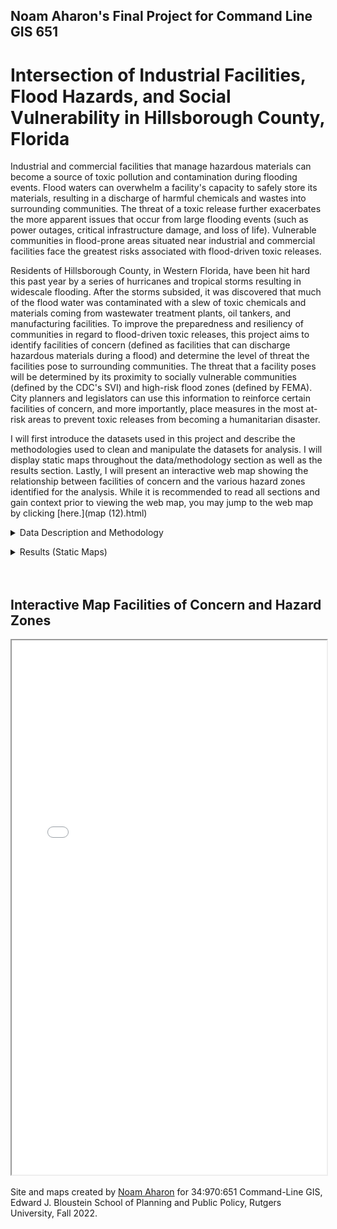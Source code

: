 ## Noam Aharon's Final Project for Command Line GIS 651

# Intersection of Industrial Facilities, Flood Hazards, and Social Vulnerability in Hillsborough County, Florida 

Industrial and commercial facilities that manage hazardous materials can become a source of toxic pollution and contamination during flooding events. Flood waters can overwhelm a facility's capacity to safely store its materials, resulting in a discharge of harmful chemicals and wastes into surrounding communities. The threat of a toxic release further exacerbates the more apparent issues that occur from large flooding events (such as power outages, critical infrastructure damage, and loss of life). Vulnerable communities in flood-prone areas situated near industrial and commercial facilities face the greatest risks associated with flood-driven toxic releases.

Residents of Hillsborough County, in Western Florida, have been hit hard this past year by a series of hurricanes and tropical storms resulting in widescale flooding. After the storms subsided, it was discovered that much of the flood water was contaminated with a slew of toxic chemicals and materials coming from wastewater treatment plants, oil tankers, and manufacturing facilities. To improve the preparedness and resiliency of communities in regard to flood-driven toxic releases, this project aims to identify facilities of concern (defined as facilities that can discharge hazardous materials during a flood) and determine the level of threat the facilities pose to surrounding communities. The threat that a facility poses will be determined by its proximity to socially vulnerable communities (defined by the CDC's SVI) and high-risk flood zones (defined by FEMA). City planners and legislators can use this information to reinforce certain facilities of concern, and more importantly, place measures in the most at-risk areas to prevent toxic releases from becoming a humanitarian disaster.

I will first introduce the datasets used in this project and describe the methodologies used to clean and manipulate the datasets for analysis. I will display static maps throughout the data/methodology section as well as the results section. Lastly, I will present an interactive web map showing the relationship between facilities of concern and the various hazard zones identified for the analysis. While it is recommended to read all sections and gain context prior to viewing the web map, you may jump to the web map by clicking [here.](map (12).html)


<details><summary>Data Description and Methodology</summary>
<p>

<p><a href="https://www.atsdr.cdc.gov/placeandhealth/svi/interactive_map.html"> Social Vulnerability Index by Census Tract </a> - CDC, 2020 Data.</p>  
  

<p><b>Data Description</b></p> 
  
<em>What is Social Vulnerability?</em>  
  
<p>"Every community must prepare for and respond to hazardous events, whether a natural disaster like a tornado
or a disease outbreak, or an anthropogenic event such as a harmful chemical spill. The degree to which a
community exhibits certain social conditions, including high poverty, low percentage of vehicle access, or
crowded households, may affect that community’s ability to prevent human suffering and financial loss in the
event of disaster. These factors describe a community’s social vulnerability (CDC)."</p>

<em>What is CDC Social Vulnerability Index?</em>
  
<p>"SVI indicates the relative vulnerability of every U.S. Census tract. SVI ranks the tracts on 15 social factors, including unemployment,
minority status, and disability, and further groups them into four related themes. Thus, each tract receives a
ranking for each Census variable and for each of the four themes, as well as an overall ranking (CDC)." The scale goes from 0 to 1 (low to high social vulnerability). The CDC/ATSDR has prepared the SVI based on variables and data collected by the US Census Bureau.</p>
 
<p>The SVI can help determine a community's level of preparedness and resiliency to deal with a human or natural disaster. For the purposes of this analysis, I am interested in identifying the most socially vulnerable communities in Hillsborough County, Florida, to explore their proximity to facilities of concern. According to the CDC's interactive SVI map, census tracts with an overall SVI ranking of .75 and above are considered areas with high social vulnerability. Census tracts with .75 SVI or higher will become one of the two hazard zones or areas that is defined for the analysis. These hazard zones/areas are places where the harmful effects of toxic releases from facilities of concern are exacerbated.</p>

<b>Data Cleaning and Methodology</b>

<p>I downloaded a csv file of SVI data for every census tract in Florida. The SVI data includes all the variables that go in to calculating the overall SVI ranking. Since I'm only interested in the overall SVI, I dropped most of the columns from the csv. I then filtered the dataset to Hillsborough County and joined the dataset to a geodataframe that includes the geometries of the census tracts in Hillsborough County. Census tracts that are located in the water were dropped from the geometry. Initially, the number of rows in my SVI dataset did not match the number of rows in the geodataframe (333 vs 335). I soon realized however, that the geodataframe of census tracts was from 2022, while the SVI data was 2020. I then downloaded census tract geometries from 2020 and both datasets matched. Below is a choropleth map displaying the SVI values for every census tract in Hillsborough County. The dark blue census tracts (SVI of .75 and above) is defined as one of the two hazard layers that will be used to conduct the facility threat analysis.</p>
  
<p><img src="OverallSVI.png" width = "500" ></p>
  
  
  
<p><a href="https://msc.fema.gov/portal/advanceSearch#searchresultsanchor"> National Flood Hazard Layer </a> - FEMA, Last updated November 11, 2022.</p>
  
<b>Data Description</b>

  
<p>The National Flood Hazard Layer (NFHL_12057C) from the FEMA Flood Map Service Center is a shapefile that displays the different flood insurance zones defined by FEMA for the entire country. Flood zones are defined by their varying levels of flood risk. High risk zones are areas where there is at least a 1% chance of annual flooding and a 26% chance of flooding during a 30-year period. Moderate to low risk zones are areas where the risk of flooding is reduced but not completely removed. Flood insurance is not required in these zones. Click <a href="https://www.fema.gov/blog/fema-flood-maps-and-zones-explained"> here </a> for a more detailed explanation of the zones.</p>

<b>Data Cleaning and Methodology</b>

<p>Since shapefiles already contain geometries, I did not have to convert the original dataset to a geodataframe. I did, however, discover that the shapefile of flood zones for Hillsborough County contained over 9,000 polygons making it difficult to display in both matplotlib and folium. To simplify the dataset, I dissolved the shapefile by the 7 flood zones present in the data to create 7 rows of multipolygons. I then dropped the "open water" zone as it is irrelevant to my analysis. To further clean the dataset, I clipped the flood zones to the geometries of my census tracts, ensuring that both those datasets covered the exact same area. The flood zone data was then clean enough to display on the static map below. All flood zones in Hillsborough County that start with the letter "A" and "V" are high-risk flood zones and will be considered the second overall hazard zone/area used for the analysis. The "X" flood zone is considered low-risk and will therefore be dropped later to create a layer that only includes high-risk zones. The flood zone dataset, however, still had too many intricate shapes and geometries to visualize on an interactive map. Therefore, I created a unary union of all high risk flood zones and simplified the geometries to a tolerance of 100 feet. The high risk flood map layer on the interactive map is a product of these geoprocessing steps.</p>

<p><img src="FEMAZones.png" width = "500" ></p>
  

<p><a href="https://floridadep.gov/water/domestic-wastewater/content/wastewater-facility-information"> Florida Wastewater Facilities (Industrial and Domestic) </a> - Florida DEP, Last updated October 31st, 2022.</p> 

<b>Data Description</b>
 
<p>The Florida Department of Environmental Protection has prepared a database of wastewater facilities across the state. The site provides a csv file for different types of facilities. Although domestic wastewater facilities serve non-industrial purposes, many of them manage enough waste to generate a large toxic release during flooding events. Therefore, I decided to include both the industrial and domestic wastewater facilities in my analysis. The datasets include the names, addresses, capacities, and status of activity for each wastewater facility in Florida (around 6,000 total).</p>
 
<b>Data Cleaning and Methodology</b>
 
<p>After filtering the data to Hillsborough County, I merged the two datasets and deleted any duplicate facilities (which were about 15). Since there was no locational data attached to the facilities, I had to geocode the merged dataset using the addresses provided by DEP. Many of the addresses in the data were incomplete and therefore returned poor or no results after running the geocoder. I manually cleaned most of the addresses using google maps as a reference, dropping addresses of facilities that no longer existed or were inactive. I got a 97% and above match for all but 5 of the 294 addresses. Those 5 addresses were located, according to the original data, outside of Hillsborough County, and therefore, dropped. After dropping more duplicates and faulty addresses, I was left with 291 domestic and industrial wastewater facilities attached to their coordinates/geometries in a geodataframe. Wastewater facilities comprise the vast majority of all the facilities being explored in this analysis. However, they are not the only type of facilities that store or manage hazardous materials. I therefore had to bring in more datasets.</p>
 
<p><img src="Wastewater_Facilities.png" width = "500" ></p>
 
  
<p><a href="https://koordinates.com/layer/110586-florida-hurricane-facilities-of-concern/"> Florida Hurricane Facilities of Concern </a> - Koordinates from Florida DEP, Last updated September 29, 2022.</p> 
  
<b>Data Description</b>
 
<p>The Florida Hurricane Facilities of Concern dataset identifies facilities across the state that store or manage hazardous waste. These facilities are noted for their potential to release hazardous materials during a large flooding event such as a hurricane. The dataset was prepared by Florida DEP but was downloaded from a site called "Koordinates," which claimed to have more recently updated information than the DEP itself. After some research I found that this source is credible and may have had someone from the DEP update it before updating the DEP GIS maps. Facilities of concern include "Treatment, Storage, and Disposal facilities (TSDs) that are permitted to manage hazardous waste; hazardous waste transfer facilities where hazardous waste may be stored or staged for up to 10 days; used oil transfer facilities where used oil may be stored or staged for up to 35 days; and large quantity generators (LQGs) of hazardous waste that generate more than 1000kg of hazardous waste in any one month and may store their hazardous waste for up to 90 days (DEP)." Note: Moving forward I will refer to all facilities in my analysis as "facilities of concern," which not be confused with this specific dataset.</p>
  
<b>Data Cleaning and Methodology</b>

<p>I downloaded a csv for all Facilities of Concern in Florida. The dataset included latitude and longitude coordinates which made it easy to convert to a geodataframe and create a point layer. The data was then filtered to Hillsborough County. Some columns were dropped and others were renamed to make the data more legible. There was a total of 60 facilities identified after cleaning the dataset. This dataset will be merged with the wastewater facilities list to create a growing list of all facilities in Hillsborough County that can be a threat during flooding.</p>          

<p><img src="Facilities_OfConcern.png" width = "500" ></p>
  
<p><a href="https://www.epa.gov/toxics-release-inventory-tri-program "> Toxic Release Inventory Facilities </a> - EPA, 2021 Data.</p> 
  
<b>Data Description</b>
 
<p>The Toxic Release Inventory (TRI) developed by the EPA is "a resource for learning about toxic chemical releases and pollution prevention activities reported by industrial and federal facilities." While not all facilities have experienced a toxic release in the past, all facilities in this database store hazardous materials and do have the potential to release toxic substances into the environment. The database allows someone to search for facilities at different geographical levels for different years. The inventory also allows for the filtering of facilities based on the materials stored and other variables related to hazardous material capacity. Since I wanted the most up-to-date information, I searched for all TRI facilities in Hillsborough County for 2021.</p>
  
<b>Data Cleaning and Methodology</b>
  
<p>The TRI provided an option to download information about the facilities as a csv file with lat/long coordinates attached. The coordinates made it easy to convert the data to a geodataframe. The geodataframe was then projected to the local coordinate system that I had assigned to all the previous data layers (EPSG:2237). In total, there were 68 TRI facilities. This dataset will be merged with the "Facilities of Concern" dataset as well as the wastewater facilities list to create a master dataset of all facilities of concern.</p>
  
<p><img src="TRIFacilities.png" width = "500" ></p>
  
  
<p><em>Merging all facilities</em></p> 
                                                             
<p>The process of merging all facility datasets and cleaning them to remove duplicates took most of my time for this project. First, I merged just the Facilities of Concern and TRI facilities datasets together to check for any duplicates. This was done by displaying both datasets on an interactive map and using the name and address fields to find any overlapping information. After identifying and dropping the duplicates between the two datasets, I was left with 108 facilities. I was then ready to merge this new dataset to the wastewater facilities list. It took a while to identify the 30 or so duplicate facilities that existed between the datasets. While I was aware that there would be some overlap, I did not anticipate how difficult it would be to locate. This was mainly because the 3 original datasets had no fields in common. All ID fields used a different alphanumeric system and thus could not be checked by code for duplicates. The formatting of the name and address fields were also different among the datasets, leaving no choice but to manually check for duplicates. While this process was time consuming, I think it is crucial to build a master list of all facilities of concern in order to conduct a thorough analysis that captures the realities of Hillsborough County. After cleaning the final dataset, there was 354 facilities of concern identified. These facilities range from wastewater facilities to oil tankers and manufacturing plants, among others. Since the datasets were messy, I was unfortunately unable to display the facilities by the type of materials they manage or the purpose they serve.</p>

<p><img src="All_Facilities.png" width = "500" ></p>
  
<p><em>Calculating threat score for facilities</em></p> 

<p>Each facility will be given a score from 0 to 2 depending on its location in relation to the two hazard zones defined earlier. The first hazard zone is any census tract with a .75 SVI and above. The second hazard zone is any flood zone that starts with the letter "A" or "V." A facility that is located in neither of those zones will be given a score of 0, denoting that the facility poses a low-level threat. A facility that falls in either one of the zones will be given a score of 1, denoting that the facility poses a moderate level threat. Facilities that are located in vulnerable communities are considered a threat since vulnerable communities have fewer resources to deal with a potential toxic release. Facilities that are located in high-risk flood zones are considered a threat since intense flooding increases the likelihood of toxic release and the long-distance travel of toxic materials. A facility that falls both in a high SVI tracts and a high-risk flood zones will receive a score of 2, defining that facility a high-level threat. The intersecting areas of the two hazards zones will also be identified in the following static and interactive maps. This will give viewers a sense of where these hazard zones are and why each facility was given the score that it has.</p>
    
</p>
</details>


<p><details><summary>Results (Static Maps)</summary></p>


<p><em>Identifying which facilities lie in high SVI tracts</em></p> 
  
<p><img src="Facilities_HighSVI.png" width = "500" ></p>
  
 
<p><em>Identifying which facilities lie in high-risk flood zones</em></p> 

<p><img src="Facilities_HighFlood.png" width = "500" ></p>
  
<p><em>Identifying which facilities lie in both hazard zones</em></p> 

<p><img src="HighRiskFacilities.png" width = "500" ></p>
  
 
<p>We see that the high-risk/high-threat facilities are located on the eastern shores of Hillsborough Bay. This area is marked by High SVI census tracts and is susceptible to flooding. The underlying blue areas in the last map represent the areas in which the two hazard zones intersect. Since it could not be displayed easily on a static map, the scores of each facility will be included in the interactive map.</p>
 
<p>The next 3 maps will show the high threat facilities over a choropleth of different Census Bureau variables. Census tracts that have gray hatch marks represent census data with low reliability. The low reliability comes from a high coefficient of variation. This often occurs when the actual numbers and sample is size is so low that a certain level of data reliability could not be guaranteed. These census variables include the percent of minority population, the percent of the population that is living at the 150% rate (or more), and the percent of population that is uninsured in Hillsborough County. These maps should not imply any concrete relationship between census tract characteristics and high-threat facilities. It is, however, interesting to explore whether or not the spatial pattern of facilities match the spatial patterns of census variables that are used to determine social vulnerability. The census variables will also be presented as 3 layers on the interactive map.</p>
  
<div class="container"> 
    <img src="Minority.png" width = "300" >
    <img src="Poverty.png" width = "300" > 
    <img src="Uninsured.png" width = "300" > 
</div> 
  
  
</p>
</details>


<br>
<br>
<h2>Interactive Map Facilities of Concern and Hazard Zones</h2>   
<iframe src="map (12).html" height="855" width="100%"></iframe>
<br>

<p>Site and maps created by <a href="mailto:noamyaakovaharon@gmail.com">Noam Aharon</a> for 34:970:651 Command-Line GIS, Edward J. Bloustein School of Planning and Public Policy, Rutgers University, Fall 2022.</p> 
